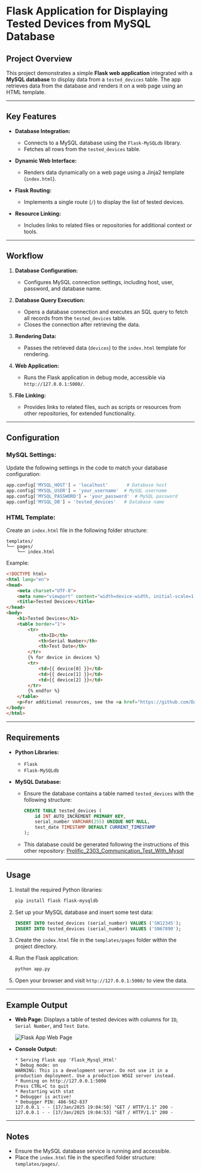 # Flask Application for Displaying Tested Devices from MySQL Database

## Project Overview
This project demonstrates a simple **Flask web application** integrated with a **MySQL database** to display data from a `tested_devices` table. The app retrieves data from the database and renders it on a web page using an HTML template.

---

## Key Features
- **Database Integration:**
  - Connects to a MySQL database using the `Flask-MySQLdb` library.
  - Fetches all rows from the `tested_devices` table.

- **Dynamic Web Interface:**
  - Renders data dynamically on a web page using a Jinja2 template (`index.html`).

- **Flask Routing:**
  - Implements a single route (`/`) to display the list of tested devices.

- **Resource Linking:**
  - Includes links to related files or repositories for additional context or tools.

---

## Workflow
1. **Database Configuration:**
   - Configures MySQL connection settings, including host, user, password, and database name.

2. **Database Query Execution:**
   - Opens a database connection and executes an SQL query to fetch all records from the `tested_devices` table.
   - Closes the connection after retrieving the data.

3. **Rendering Data:**
   - Passes the retrieved data (`devices`) to the `index.html` template for rendering.

4. **Web Application:**
   - Runs the Flask application in debug mode, accessible via `http://127.0.0.1:5000/`.

5. **File Linking:**
   - Provides links to related files, such as scripts or resources from other repositories, for extended functionality.

---

## Configuration
### **MySQL Settings:**
Update the following settings in the code to match your database configuration:
```python
app.config['MYSQL_HOST'] = 'localhost'       # Database host
app.config['MYSQL_USER'] = 'your_username'  # MySQL username
app.config['MYSQL_PASSWORD'] = 'your_password'  # MySQL password
app.config['MYSQL_DB'] = 'tested_devices'   # Database name
```

### **HTML Template:**
Create an `index.html` file in the following folder structure:
```
templates/
└── pages/
    └── index.html
```
Example:
```html
<!DOCTYPE html>
<html lang="en">
<head>
    <meta charset="UTF-8">
    <meta name="viewport" content="width=device-width, initial-scale=1.0">
    <title>Tested Devices</title>
</head>
<body>
    <h1>Tested Devices</h1>
    <table border="1">
        <tr>
            <th>ID</th>
            <th>Serial Number</th>
            <th>Test Date</th>
        </tr>
        {% for device in devices %}
        <tr>
            <td>{{ device[0] }}</td>
            <td>{{ device[1] }}</td>
            <td>{{ device[2] }}</td>
        </tr>
        {% endfor %}
    </table>
    <p>For additional resources, see the <a href="https://github.com/DaniAlRab/Prolific_2303_Communication_Test_With_Mysql">Prolific_2303_Communication_Test_With_Mysql</a>.</p>
</body>
</html>
```

---

## Requirements
- **Python Libraries:**
  - `Flask`
  - `Flask-MySQLdb`

- **MySQL Database:**
  - Ensure the database contains a table named `tested_devices` with the following structure:
    ```sql
    CREATE TABLE tested_devices (
        id INT AUTO_INCREMENT PRIMARY KEY,
        serial_number VARCHAR(255) UNIQUE NOT NULL,
        test_date TIMESTAMP DEFAULT CURRENT_TIMESTAMP
    );
    ```
  - This database could be generated following the instructions of this other repository:
    [Prolific_2303_Communication_Test_With_Mysql](https://github.com/DaniAlRab/Prolific_2303_Communication_Test_With_Mysql)

---

## Usage
1. Install the required Python libraries:
   ```bash
   pip install flask flask-mysqldb
   ```

2. Set up your MySQL database and insert some test data:
   ```sql
   INSERT INTO tested_devices (serial_number) VALUES ('SN12345');
   INSERT INTO tested_devices (serial_number) VALUES ('SN67890');
   ```

3. Create the `index.html` file in the `templates/pages` folder within the project directory.

4. Run the Flask application:
   ```bash
   python app.py
   ```

5. Open your browser and visit `http://127.0.0.1:5000/` to view the data.

---

## Example Output
- **Web Page:**
  Displays a table of tested devices with columns for `ID`, `Serial Number`, and `Test Date`.

  ![Flask App Web Page](attachment://Screenshot-from-2025-01-17-19-06-42.png)

- **Console Output:**
  ```
  * Serving Flask app 'Flask_Mysql_Html'
  * Debug mode: on
  WARNING: This is a development server. Do not use it in a production deployment. Use a production WSGI server instead.
  * Running on http://127.0.0.1:5000
  Press CTRL+C to quit
  * Restarting with stat
  * Debugger is active!
  * Debugger PIN: 486-562-837
  127.0.0.1 - - [17/Jan/2025 19:04:50] "GET / HTTP/1.1" 200 -
  127.0.0.1 - - [17/Jan/2025 19:04:53] "GET / HTTP/1.1" 200 -
  ```

---

## Notes
- Ensure the MySQL database service is running and accessible.
- Place the `index.html` file in the specified folder structure: `templates/pages/`.
